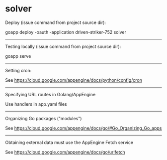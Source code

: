 solver
======
Deploy (issue command from project source dir):

goapp deploy -oauth -application driven-striker-752 solver
***

Testing locally (issue command from project source dir):

goapp serve
***

Setting cron:

See https://cloud.google.com/appengine/docs/python/config/cron

***

Specifying URL routes in Golang/AppEngine

Use handlers in app.yaml files

***

Organizing Go packages ("modules")

See https://cloud.google.com/appengine/docs/go/#Go_Organizing_Go_apps

***
Obtaining external data must use the AppEngine Fetch service

See https://cloud.google.com/appengine/docs/go/urlfetch


